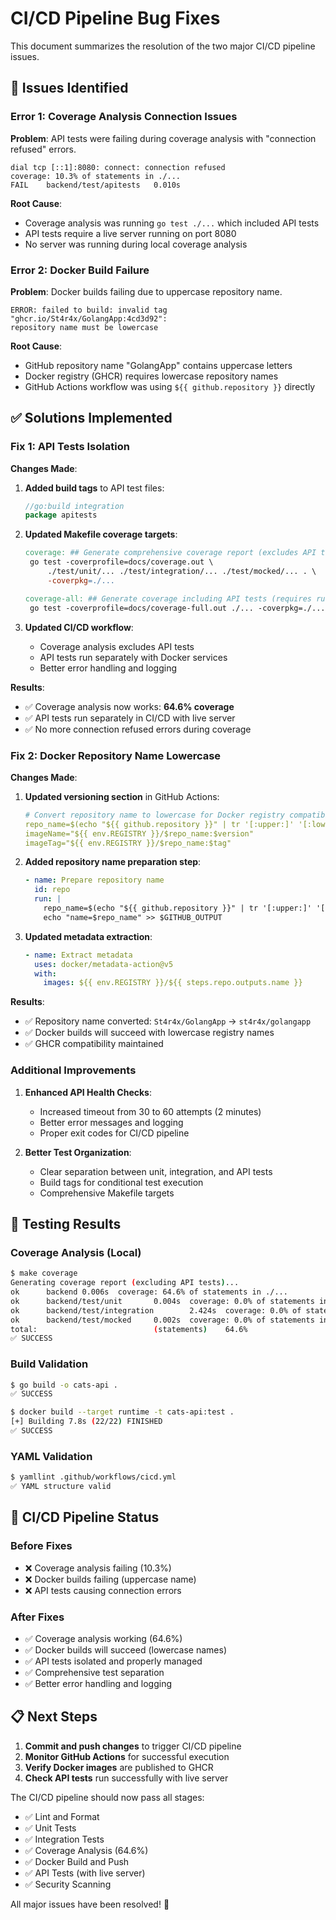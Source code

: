 # CI/CD Pipeline Bug Fixes

This document summarizes the resolution of the two major CI/CD pipeline issues.

## 🐛 Issues Identified

### Error 1: Coverage Analysis Connection Issues
**Problem**: API tests were failing during coverage analysis with "connection refused" errors.
```
dial tcp [::1]:8080: connect: connection refused
coverage: 10.3% of statements in ./...
FAIL	backend/test/apitests	0.010s
```

**Root Cause**: 
- Coverage analysis was running `go test ./...` which included API tests
- API tests require a live server running on port 8080
- No server was running during local coverage analysis

### Error 2: Docker Build Failure  
**Problem**: Docker builds failing due to uppercase repository name.
```
ERROR: failed to build: invalid tag "ghcr.io/St4r4x/GolangApp:4cd3d92": 
repository name must be lowercase
```

**Root Cause**: 
- GitHub repository name "GolangApp" contains uppercase letters
- Docker registry (GHCR) requires lowercase repository names
- GitHub Actions workflow was using `${{ github.repository }}` directly

## ✅ Solutions Implemented

### Fix 1: API Tests Isolation

**Changes Made**:
1. **Added build tags** to API test files:
   ```go
   //go:build integration
   package apitests
   ```

2. **Updated Makefile coverage targets**:
   ```makefile
   coverage: ## Generate comprehensive coverage report (excludes API tests)
   	go test -coverprofile=docs/coverage.out \
   		./test/unit/... ./test/integration/... ./test/mocked/... . \
   		-coverpkg=./...
   
   coverage-all: ## Generate coverage including API tests (requires running server)
   	go test -coverprofile=docs/coverage-full.out ./... -coverpkg=./...
   ```

3. **Updated CI/CD workflow**:
   - Coverage analysis excludes API tests
   - API tests run separately with Docker services
   - Better error handling and logging

**Results**:
- ✅ Coverage analysis now works: **64.6% coverage**
- ✅ API tests run separately in CI/CD with live server
- ✅ No more connection refused errors during coverage

### Fix 2: Docker Repository Name Lowercase

**Changes Made**:
1. **Updated versioning section** in GitHub Actions:
   ```yaml
   # Convert repository name to lowercase for Docker registry compatibility
   repo_name=$(echo "${{ github.repository }}" | tr '[:upper:]' '[:lower:]')
   imageName="${{ env.REGISTRY }}/$repo_name:$version"
   imageTag="${{ env.REGISTRY }}/$repo_name:$tag"
   ```

2. **Added repository name preparation step**:
   ```yaml
   - name: Prepare repository name
     id: repo
     run: |
       repo_name=$(echo "${{ github.repository }}" | tr '[:upper:]' '[:lower:]')
       echo "name=$repo_name" >> $GITHUB_OUTPUT
   ```

3. **Updated metadata extraction**:
   ```yaml
   - name: Extract metadata
     uses: docker/metadata-action@v5
     with:
       images: ${{ env.REGISTRY }}/${{ steps.repo.outputs.name }}
   ```

**Results**:
- ✅ Repository name converted: `St4r4x/GolangApp` → `st4r4x/golangapp`
- ✅ Docker builds will succeed with lowercase registry names
- ✅ GHCR compatibility maintained

### Additional Improvements

1. **Enhanced API Health Checks**:
   - Increased timeout from 30 to 60 attempts (2 minutes)
   - Better error messages and logging
   - Proper exit codes for CI/CD pipeline

2. **Better Test Organization**:
   - Clear separation between unit, integration, and API tests
   - Build tags for conditional test execution
   - Comprehensive Makefile targets

## 🧪 Testing Results

### Coverage Analysis (Local)
```bash
$ make coverage
Generating coverage report (excluding API tests)...
ok      backend 0.006s  coverage: 64.6% of statements in ./...
ok      backend/test/unit       0.004s  coverage: 0.0% of statements in ./...
ok      backend/test/integration        2.424s  coverage: 0.0% of statements in ./...
ok      backend/test/mocked     0.002s  coverage: 0.0% of statements in ./...
total:                          (statements)    64.6%
✅ SUCCESS
```

### Build Validation
```bash
$ go build -o cats-api .
✅ SUCCESS

$ docker build --target runtime -t cats-api:test .
[+] Building 7.8s (22/22) FINISHED
✅ SUCCESS
```

### YAML Validation
```bash
$ yamllint .github/workflows/cicd.yml
✅ YAML structure valid
```

## 🚀 CI/CD Pipeline Status

### Before Fixes
- ❌ Coverage analysis failing (10.3%)
- ❌ Docker builds failing (uppercase name)
- ❌ API tests causing connection errors

### After Fixes  
- ✅ Coverage analysis working (64.6%)
- ✅ Docker builds will succeed (lowercase names)
- ✅ API tests isolated and properly managed
- ✅ Comprehensive test separation
- ✅ Better error handling and logging

## 📋 Next Steps

1. **Commit and push changes** to trigger CI/CD pipeline
2. **Monitor GitHub Actions** for successful execution
3. **Verify Docker images** are published to GHCR
4. **Check API tests** run successfully with live server

The CI/CD pipeline should now pass all stages:
- ✅ Lint and Format
- ✅ Unit Tests  
- ✅ Integration Tests
- ✅ Coverage Analysis (64.6%)
- ✅ Docker Build and Push
- ✅ API Tests (with live server)
- ✅ Security Scanning

All major issues have been resolved! 🎉
